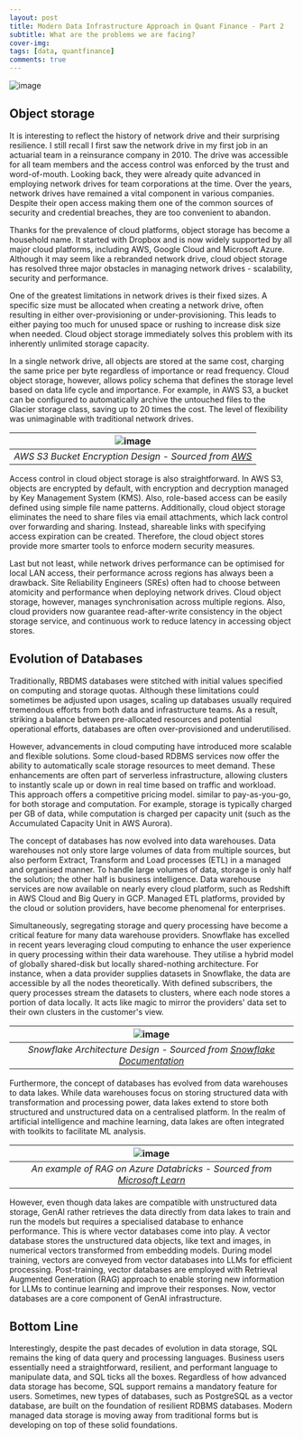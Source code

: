 ```yaml
---
layout: post
title: Modern Data Infrastructure Approach in Quant Finance - Part 2
subtitle: What are the problems we are facing?
cover-img: 
tags: [data, quantfinance]
comments: true
---
```


![image](https://github.com/gavincyi/gavincyi.github.io/assets/10500805/1bad48a6-08c3-4a9b-aa88-16ec892b1739)

## Object storage

It is interesting to reflect the history of network drive and their surprising resilience. I still recall I first saw the network drive in my first job in an actuarial team in a reinsurance company in 2010. The drive was accessible for all team members and the access control was enforced by the trust and word-of-mouth. Looking back, they were already quite advanced in employing network drives for team corporations at the time. Over the years, network drives have remained a vital component in various companies. Despite their open access making them one of the common sources of security and credential breaches, they are too convenient to abandon. 

Thanks for the prevalence of cloud platforms, object storage has become a household name. It started with Dropbox and is now widely supported by all major cloud platforms, including AWS, Google Cloud and Microsoft Azure. Although it may seem like a rebranded network drive, cloud object storage has resolved three major obstacles in managing network drives - scalability, security and performance.

One of the greatest limitations in network drives is their fixed sizes. A specific size must be allocated when creating a network drive, often resulting in either over-provisioning or under-provisioning. This leads to either paying too much for unused space or rushing to increase disk size when needed. Cloud object storage immediately solves this problem with its inherently unlimited storage capacity.

In a single network drive, all objects are stored at the same cost, charging the same price per byte regardless of importance or read frequency. Cloud object storage, however, allows policy schema that defines the storage level based on data life cycle and importance. For example, in AWS S3, a bucket can be configured to automatically archive the untouched files to the Glacier storage class, saving up to 20 times the cost. The level of flexibility was unimaginable with traditional network drives. 

|![image](https://github.com/gavincyi/gavincyi.github.io/assets/10500805/97315531-59ab-44e6-99ef-06db7b4addeb)|
|:---:|
| *AWS S3 Bucket Encryption Design - Sourced from [AWS](https://aws.amazon.com/blogs/security/how-to-prevent-uploads-of-unencrypted-objects-to-amazon-s3/)* |

Access control in cloud object storage is also straightforward. In AWS S3, objects are encrypted by default, with encryption and decryption managed by Key Management System (KMS). Also, role-based access can be easily defined using simple file name patterns. Additionally, cloud object storage eliminates the need to share files via email attachments, which lack control over forwarding and sharing. Instead, shareable links with specifying access expiration can be created. Therefore, the cloud object stores provide more smarter tools to enforce modern security measures.

Last but not least, while network drives performance can be optimised for local LAN access, their performance across regions has always been a drawback. Site Reliability Engineers (SREs) often had to choose between atomicity and performance when deploying network drives. Cloud object storage, however, manages synchronisation across multiple regions. Also, cloud providers now guarantee read-after-write consistency in the object storage service, and continuous work to reduce latency in accessing object stores. 


## Evolution of Databases

Traditionally, RBDMS databases were stitched with initial values specified on computing and storage quotas. Although these limitations could sometimes be adjusted upon usages, scaling up databases usually required tremendous efforts from both data and infrastructure teams. As a result, striking a balance between pre-allocated resources and potential operational efforts, databases are often over-provisioned and underutilised.

However, advancements in cloud computing have introduced more scalable and flexible solutions. Some cloud-based RDBMS services now offer the ability to automatically scale storage resources to meet demand. These enhancements are often part of serverless infrastructure, allowing clusters to instantly scale up or down in real time based on traffic and workload. This approach offers a competitive pricing model. similar to pay-as-you-go, for both storage and computation. For example, storage is typically charged per GB of data, while computation is charged per capacity unit (such as the Accumulated Capacity Unit in AWS Aurora).

The concept of databases has now evolved into data warehouses. Data warehouses not only store large volumes of data from multiple sources, but also perform Extract, Transform and Load processes (ETL) in a managed and organised manner. To handle large volumes of data, storage is only half the solution; the other half is business intelligence. Data warehouse services are now available on nearly every cloud platform, such as Redshift in AWS Cloud and Big Query in GCP. Managed ETL platforms, provided by the cloud or solution providers, have become phenomenal for enterprises.

Simultaneously, segregating storage and query processing have become a critical feature for many data warehouse providers. Snowflake has excelled in recent years leveraging cloud computing to enhance the user experience in query processing within their data warehouse. They utilise a hybrid model of globally shared-disk but locally shared-nothing architecture. For instance, when a data provider supplies datasets in Snowflake, the data are accessible by all the nodes theoretically. With defined subscribers, the query processes stream the datasets to clusters, where each node stores a portion of data locally. It acts like magic to mirror the providers' data set to their own clusters in the customer's view. 

|![image](https://github.com/gavincyi/gavincyi.github.io/assets/10500805/7d803308-8896-4d2f-b771-8e62ecd9ed46)|
|:---:|
| *Snowflake Architecture Design - Sourced from [Snowflake Documentation](https://docs.snowflake.com/en/user-guide/intro-key-concepts)* |

Furthermore, the concept of databases has evolved from data warehouses to data lakes. While data warehouses focus on storing structured data with transformation and processing power, data lakes extend to store both structured and unstructured data on a centralised platform. In the realm of artificial intelligence and machine learning, data lakes are often integrated with toolkits to facilitate ML analysis. 

|![image](https://github.com/gavincyi/gavincyi.github.io/assets/10500805/f2dfd807-e4aa-4e4e-b7ed-7f2af6991d5c)|
|:---:|
|*An example of RAG on Azure Databricks - Sourced from [Microsoft Learn](https://learn.microsoft.com/en-us/azure/databricks/generative-ai/retrieval-augmented-generation)*|

However, even though data lakes are compatible with unstructured data storage, GenAI rather retrieves the data directly from data lakes to train and run the models but requires a specialised database to enhance performance. This is where vector databases come into play. A vector database stores the unstructured data objects, like text and images, in numerical vectors transformed from embedding models. During model training, vectors are conveyed from vector databases into LLMs for efficient processing. Post-training, vector databases are employed with Retrieval Augmented Generation (RAG) approach to enable storing new information for LLMs to continue learning and improve their responses. Now, vector databases are a  core component of GenAI infrastructure. 

## Bottom Line

Interestingly, despite the past decades of evolution in data storage, SQL remains the king of data query and processing languages. Business users essentially need a straightforward, resilient, and performant language to manipulate data, and SQL ticks all the boxes. Regardless of how advanced data storage has become, SQL support remains a mandatory feature for users. Sometimes, new types of databases, such as PostgreSQL as a vector database, are built on the foundation of resilient RDBMS databases. Modern managed data storage is moving away from traditional forms but is developing on top of these solid foundations.
